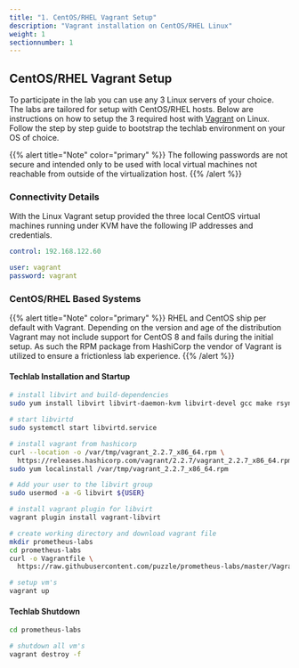 ```yaml
---
title: "1. CentOS/RHEL Vagrant Setup"
description: "Vagrant installation on CentOS/RHEL Linux"
weight: 1
sectionnumber: 1
---
```


## CentOS/RHEL Vagrant Setup

To participate in the lab you can use any 3 Linux servers
of your choice.  The labs are tailored for setup with
CentOS/RHEL hosts. Below are instructions on how to setup
the 3 required host with [Vagrant][vagrant] on Linux.
Follow the step by step guide to bootstrap the techlab
environment on your OS of choice.

{{% alert title="Note" color="primary" %}}
The following passwords are not secure and intended only to
be used with local virtual machines not reachable from outside
of the virtualization host.
{{% /alert %}}

### Connectivity Details

With the Linux Vagrant setup provided the three local
CentOS virtual machines running under KVM have the
following IP addresses and credentials.

```yaml
control: 192.168.122.60

user: vagrant
password: vagrant
```

### CentOS/RHEL Based Systems

{{% alert title="Note" color="primary" %}}
RHEL and CentOS ship per default with Vagrant.
Depending on the version and age of the distribution
Vagrant may not include support for CentOS 8 and fails
during the initial setup. As such the RPM package
from HashiCorp the vendor of Vagrant is utilized to
ensure a frictionless lab experience.
{{% /alert %}}

#### Techlab Installation and Startup

```bash
# install libvirt and build-dependencies
sudo yum install libvirt libvirt-daemon-kvm libvirt-devel gcc make rsync

# start libvirtd
sudo systemctl start libvirtd.service

# install vagrant from hashicorp
curl --location -o /var/tmp/vagrant_2.2.7_x86_64.rpm \
  https://releases.hashicorp.com/vagrant/2.2.7/vagrant_2.2.7_x86_64.rpm
sudo yum localinstall /var/tmp/vagrant_2.2.7_x86_64.rpm

# Add your user to the libvirt group
sudo usermod -a -G libvirt ${USER}

# install vagrant plugin for libvirt
vagrant plugin install vagrant-libvirt

# create working directory and download vagrant file
mkdir prometheus-labs
cd prometheus-labs
curl -o Vagrantfile \
  https://raw.githubusercontent.com/puzzle/prometheus-labs/master/Vagrantfile

# setup vm's
vagrant up
```

#### Techlab Shutdown

```bash
cd prometheus-labs

# shutdown all vm's
vagrant destroy -f
```

[vagrant]: https://www.vagrantup.com/
